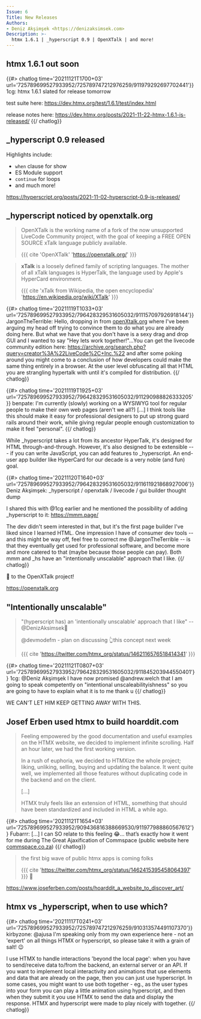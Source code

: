 ```yaml
---
Issue: 6
Title: New Releases
Authors:
- Deniz Akşimşek <https://denizaksimsek.com>
Description: >-
  htmx 1.6.1 | _hyperscript 0.9 | OpenXTalk | and more!
---
```


## htmx 1.6.1 out soon

{{#> chatlog time='20211121T1700+03' url='725789699527933952/725789747212976259/911979292697702441'}}
1cg: htmx 1.6.1 slated for release tomorrow
  
  test suite here: <https://dev.htmx.org/test/1.6.1/test/index.html>
  
  release notes here: <https://dev.htmx.org/posts/2021-11-22-htmx-1.6.1-is-released/>
{{/ chatlog}}


## _hyperscript 0.9 released

Highlights include:

- `when` clause for show
- ES Module support
- `continue` for loops
- and much more!

<https://hyperscript.org/posts/2021-11-02-hyperscript-0.9-is-released/>


## _hyperscript noticed by openxtalk.org

> OpenXTalk is the working name of a fork of the now unsupported LiveCode
> Community project, with the goal of keeping a FREE OPEN SOURCE xTalk language
> publicly available.
> 
> {{{ cite 'OpenXTalk' 'https://openxtalk.org/' }}}

> **xTalk** is a loosely defined family of scripting languages. The mother of 
> all xTalk languages is HyperTalk, the language used by Apple's HyperCard 
> environment.
>
> {{{ cite 'xTalk from Wikipedia, the open encyclopedia'
           'https://en.wikipedia.org/wiki/XTalk' }}}

{{#> chatlog time='20211119T1033+03' url='725789699527933952/796428329531605032/911157097926918144'}}
JargonTheTerrible: Hello, dropping in from [openXtalk.org][] where I've been 
  arguing my head off trying to convince them to do what you are already doing 
  here. But what we have that you don't have is a sexy drag and drop GUI and I 
  wanted to say "Hey lets work together!"...You can get the livecode community 
  edition here: https://archive.org/search.php?query=creator%3A%22LiveCode%2C+Inc.%22 
  and after some poking around you might come to a conclusion of how developers
  could make the same thing entirely in a browser. At the user level 
  obfuscating all that HTML you are strangling hypertalk with until it's 
  compiled for distribution.
{{/ chatlog}}

[openXtalk.org]: https://openxtalk.org

{{#> chatlog time='20211119T1925+03' url='725789699527933952/796428329531605032/911290988826333205'}}
benpate: I'm currently (slowly) working on a WYSIWYG tool for regular people to
  make their own web pages (aren't we all?) [...] I think tools like this 
  should make it easy for professional designers to put up strong guard rails 
  around their work, while giving regular people enough customization to make 
  it feel "personal".
{{/ chatlog}}

While _hyperscript takes a lot from its ancestor HyperTalk, it's designed for
HTML through-and-through. However, it's also designed to be extensible --- if
you can write JavaScript, you can add features to _hyperscript. An end-user app
builder like HyperCard for our decade is a very noble (and fun) goal.

{{#> chatlog time='20211120T1640+03' url='725789699527933952/796428329531605032/911611921868927006'}}
Deniz Akşimşek: _hyperscript / openxtalk / livecode / gui builder thought dump
  
  I shared this with @1cg earlier and he mentioned the possibility of adding 
  _hyperscript to it: <https://mmm.page/>
  
  The dev didn't seem interested in that, but it's the first page builder I've
  liked since I learned HTML. One impression I have of consumer dev tools -- 
  and this might be way off, feel free to correct me @JargonTheTerrible -- is 
  that they eventually get used for professional software, and become more and
  more catered to that (maybe because those people can pay). Both mmm and _hs 
  have an "intentionally unscalable" approach that I like.
{{/ chatlog}}

💙 to the OpenXTalk project!

<https://openxtalk.org>


## "Intentionally unscalable"

> "(hyperscript has)  an 'intentionally unscalable' approach that I like"
> --@DenizAksimsek👑
>
> @devmodefm - plan on discussing 👆this concept next week
>
> {{{ cite 'https://twitter.com/htmx_org/status/1462116576518414341' }}}

{{#> chatlog time='20211121T0807+03' url='725789699527933952/796428329531605032/911845203944550401'}}
1cg: @Deniz Akşimşek I have now promised @andrew.welch that I am going to speak
  competently on "intentional unscaleabilityishness" so you are going to have 
  to explain what it is to me thank u
{{/ chatlog}}

WE CAN'T LET HIM KEEP GETTING AWAY WITH THIS.


## Josef Erben used htmx to build hoarddit.com

> Feeling empowered by the good documentation and useful examples on the HTMX 
> website, we decided to implement infinite scrolling. Half an hour later, we
> had the first working version.
>
> In a rush of euphoria, we decided to HTMXize the whole project; liking, 
> unliking, selling, buying and updating the balance. It went quite well, we
> implemented all those features without duplicating code in the backend and on
> the client.
>
> [...]
> 
> HTMX truly feels like an extension of HTML, something that should have been
> standardized and included in HTML a while ago.

{{#> chatlog time='20211121T1654+03' url='725789699527933952/909436816388669530/911977988860567612'}}
Fubarrr: [...] I can SO relate to this feeling 😂… that’s exactly how it went 
  for me during The Great Ajaxification of Commspace (public website here 
  [commspace.co.za](https://commspace.co.za))
{{/ chatlog}}

> the first big wave of public htmx apps is coming folks
>
> {{{ cite 'https://twitter.com/htmx_org/status/1462415395458064397' }}}
💙

<https://www.joseferben.com/posts/hoarddit_a_website_to_discover_art/>


## htmx vs _hyperscript, when to use which?

{{#> chatlog time='20211117T0241+03' url='725789699527933952/725789747212976259/910313574491107370'}}
kirbyzone: @ajusa I'm speaking only from my own experience here - not an 
  'expert' on all things HTMX or hyperscript, so please take it with a grain of
  salt! 😉
  
  I use HTMX to handle interactions 'beyond the local page': when you have to 
  send/receive data to/from the backend, an external server or an API. If you 
  want to implement local interactivity and animations that use elements and 
  data that are already on the page, then you can just use hyperscript. In some
  cases, you might want to use both together - eg., as the user types into your
  form you can play a little animation using hyperscript, and then when they 
  submit it you use HTMX to send the data and display the response. HTMX and 
  hyperscript were made to play nicely with together.
{{/ chatlog}}
